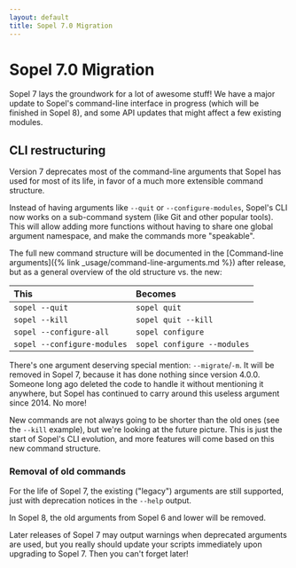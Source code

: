 ```yaml
---
layout: default
title: Sopel 7.0 Migration
---
```


# Sopel 7.0 Migration

Sopel 7 lays the groundwork for a lot of awesome stuff! We have a major update
to Sopel's command-line interface in progress (which will be finished in Sopel
8), and some API updates that might affect a few existing modules.

## CLI restructuring

Version 7 deprecates most of the command-line arguments that Sopel has used for
most of its life, in favor of a much more extensible command structure.

Instead of having arguments like `--quit` or `--configure-modules`, Sopel's CLI
now works on a sub-command system (like Git and other popular tools). This will
allow adding more functions without having to share one global argument
namespace, and make the commands more "speakable".

The full new command structure will be documented in the [Command-line
arguments]({% link _usage/command-line-arguments.md %}) after release, but as a
general overview of the old structure vs. the new:

|             This            |           Becomes           |
| :-------------------------- | :-------------------------- |
| `sopel --quit`              | `sopel quit`                |
| `sopel --kill`              | `sopel quit --kill`         |
| `sopel --configure-all`     | `sopel configure`           |
| `sopel --configure-modules` | `sopel configure --modules` |

There's one argument deserving special mention: `--migrate`/`-m`. It will be
removed in Sopel 7, because it has done nothing since version 4.0.0. Someone
long ago deleted the code to handle it without mentioning it anywhere, but
Sopel has continued to carry around this useless argument since 2014. No more!

New commands are not always going to be shorter than the old ones (see the
`--kill` example), but we're looking at the future picture. This is just the
start of Sopel's CLI evolution, and more features will come based on this new
command structure.

### Removal of old commands

For the life of Sopel 7, the existing ("legacy") arguments are still supported,
just with deprecation notices in the `--help` output.

In Sopel 8, the old arguments from Sopel 6 and lower will be removed.

Later releases of Sopel 7 may output warnings when deprecated arguments are
used, but you really should update your scripts immediately upon upgrading to
Sopel 7. Then you can't forget later!
